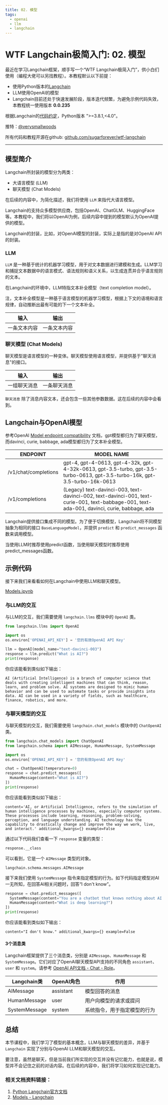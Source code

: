 ```yaml
---
title: 02. 模型
tags:
  - openai
  - llm
  - langchain
---
```


# WTF Langchain极简入门: 02. 模型

最近在学习Langchain框架，顺手写一个“WTF Langchain极简入门”，供小白们使用（编程大佬可以另找教程）。本教程默认以下前提：
- 使用Python版本的[Langchain](https://github.com/hwchase17/langchain)
- LLM使用OpenAI的模型
- Langchain目前还处于快速发展阶段，版本迭代频繁，为避免示例代码失效，本教程统一使用版本 **0.0.235**

根据Langchain的[代码约定](https://github.com/hwchase17/langchain/blob/v0.0.235/pyproject.toml#L14C1-L14C24)，Python版本 ">=3.8.1,<4.0"。

推特：[@verysmallwoods](https://twitter.com/verysmallwoods)

所有代码和教程开源在github: [github.com/sugarforever/wtf-langchain](https://github.com/sugarforever/wtf-langchain)

-----

## 模型简介

Langchain所封装的模型分为两类：
- 大语言模型 (LLM)
- 聊天模型 (Chat Models)

在后续的内容中，为简化描述，我们将使用 `LLM` 来指代大语言模型。

Langchain的支持众多模型供应商，包括OpenAI、ChatGLM、HuggingFace等。本教程中，我们将以OpenAI为例，后续内容中提到的模型默认为OpenAI提供的模型。

Langchain的封装，比如，对OpenAI模型的封装，实际上是指的是对OpenAI API的封装。

### LLM

`LLM` 是一种基于统计的机器学习模型，用于对文本数据进行建模和生成。LLM学习和捕捉文本数据中的语言模式、语法规则和语义关系，以生成连贯并合乎语言规则的文本。

在Langchain的环境中，LLM特指文本补全模型（text completion model）。

注，文本补全模型是一种基于语言模型的机器学习模型，根据上下文的语境和语言规律，自动推断出最有可能的下一个文本补全。

| 输入 | 输出 |
| -------- | ------- |
| 一条文本内容 | 一条文本内容 |

### 聊天模型 (Chat Models)

聊天模型是语言模型的一种变体。聊天模型使用语言模型，并提供基于"聊天消息"的接口。

| 输入 | 输出 |
| -------- | ------- |
| 一组聊天消息 | 一条聊天消息 |

`聊天消息` 除了消息内容文本，还会包含一些其他参数数据。这在后续的内容中会看到。

## Langchain与OpenAI模型

参考OpenAI [Model endpoint compatibility](https://platform.openai.com/docs/models/model-endpoint-compatibility) 文档，gpt模型都归为了聊天模型，而davinci, curie, babbage, ada模型都归为了文本补全模型。

| ENDPOINT | MODEL NAME |
| -------- | ------- |
| /v1/chat/completions | gpt-4, gpt-4-0613, gpt-4-32k, gpt-4-32k-0613, gpt-3.5-turbo, gpt-3.5-turbo-0613, gpt-3.5-turbo-16k, gpt-3.5-turbo-16k-0613 |
| /v1/completions | (Legacy)	text-davinci-003, text-davinci-002, text-davinci-001, text-curie-001, text-babbage-001, text-ada-001, davinci, curie, babbage, ada |

Langchain提供接口集成不同的模型。为了便于切换模型，Langchain将不同模型抽象为相同的接口 `BaseLanguageModel`，并提供 `predict` 和 `predict_messages` 函数来调用模型。

当使用LLM时推荐使用predict函数，当使用聊天模型时推荐使用predict_messages函数。

## 示例代码

接下来我们来看看如何在Langchain中使用LLM和聊天模型。

[Models.ipynb](./Models.ipynb)
### 与LLM的交互

与LLM的交互，我们需要使用 `langchain.llms` 模块中的 `OpenAI` 类。

```python
from langchain.llms import OpenAI

import os
os.environ['OPENAI_API_KEY'] = '您的有效OpenAI API Key'

llm = OpenAI(model_name="text-davinci-003")
response = llm.predict("What is AI?")
print(response)
```

你应该能看到类似如下输出：

```shell
AI (Artificial Intelligence) is a branch of computer science that deals with creating intelligent machines that can think, reason, learn, and problem solve. AI systems are designed to mimic human behavior and can be used to automate tasks or provide insights into data. AI can be used in a variety of fields, such as healthcare, finance, robotics, and more.
```

### 与聊天模型的交互

与聊天模型的交互，我们需要使用 `langchain.chat_models` 模块中的 `ChatOpenAI` 类。

```python
from langchain.chat_models import ChatOpenAI
from langchain.schema import AIMessage, HumanMessage, SystemMessage

import os
os.environ['OPENAI_API_KEY'] = '您的有效OpenAI API Key'

chat = ChatOpenAI(temperature=0)
response = chat.predict_messages([ 
  HumanMessage(content="What is AI?")
])
print(response)
```

你应该能看到类似如下输出：

```shell
content='AI, or Artificial Intelligence, refers to the simulation of human intelligence processes by machines, especially computer systems. These processes include learning, reasoning, problem-solving, perception, and language understanding. AI technology has the capability to drastically change and improve the way we work, live, and interact.' additional_kwargs={} example=False
```

通过以下代码我们查看一下 `response` 变量的类型：

```python
response.__class
```

可以看到，它是一个 `AIMessage` 类型的对象。

```shell
langchain.schema.messages.AIMessage
```

接下来我们使用 `SystemMessage` 指令来指定模型的行为。如下代码指定模型对AI一无所知，在回答AI相关问题时，回答“I don't know”。

```python
response = chat.predict_messages([
  SystemMessage(content="You are a chatbot that knows nothing about AI. When you are asked about AI, you must say 'I don\'t know'"),
  HumanMessage(content="What is deep learning?")
])
print(response)
```

你应该能看到类似如下输出：

```shell
content="I don't know." additional_kwargs={} example=False
```

#### 3个消息类

Langchain框架提供了三个消息类，分别是 `AIMessage`、`HumanMessage` 和 `SystemMessage`。它们对应了OpenAI聊天模型API支持的不同角色 `assistant`、`user` 和 `system`。请参考 [OpenAI API文档 - Chat - Role](https://platform.openai.com/docs/api-reference/chat/create#chat/create-role)。

| Langchain类 | OpenAI角色 | 作用 |
| -------- | ------- | ------- |
| AIMessage | assistant | 模型回答的消息 |
| HumanMessage | user | 用户向模型的请求或提问 |
| SystemMessage | system | 系统指令，用于指定模型的行为 |

## 总结

本节课程中，我们学习了模型的基本概念，LLM与聊天模型的差异，并基于 `Langchain` 实现了分别与OpenAI LLM和聊天模型的交互。

要注意，虽然是聊天，但是当前我们所实现的交互并没有记忆能力，也就是说，模型并不会记住之前的对话内容。在后续的内容中，我们将学习如何实现记忆能力。

### 相关文档资料链接：
1. [Python Langchain官方文档](https://python.langchain.com/docs/get_started/introduction.html) 
2. [Models - Langchain](https://python.langchain.com/docs/modules/model_io/models/)